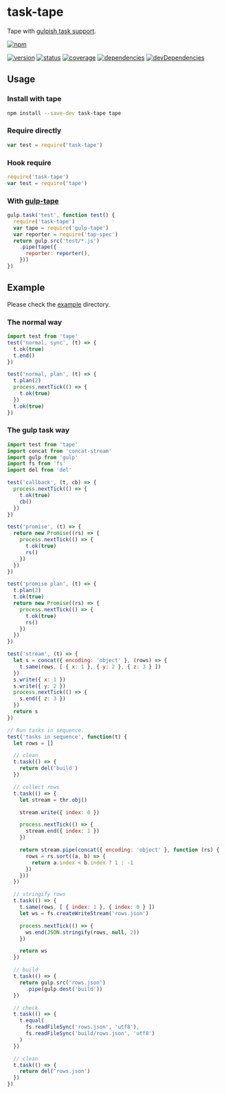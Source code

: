 # task-tape
Tape with [gulpish task support](https://github.com/gulpjs/gulp/blob/master/docs/API.md#async-task-support).

[![npm](https://nodei.co/npm/task-tape.png?downloads=true)](https://www.npmjs.org/package/task-tape)

[![version](https://img.shields.io/npm/v/task-tape.svg)](https://www.npmjs.org/package/task-tape)
[![status](https://travis-ci.org/zoubin/task-tape.svg?branch=master)](https://travis-ci.org/zoubin/task-tape)
[![coverage](https://img.shields.io/coveralls/zoubin/task-tape.svg)](https://coveralls.io/github/zoubin/task-tape)
[![dependencies](https://david-dm.org/zoubin/task-tape.svg)](https://david-dm.org/zoubin/task-tape)
[![devDependencies](https://david-dm.org/zoubin/task-tape/dev-status.svg)](https://david-dm.org/zoubin/task-tape#info=devDependencies)

## Usage

### Install with tape

```bash
npm install --save-dev task-tape tape

```

### Require directly

```javascript
var test = require('task-tape')

```

### Hook require

```javascript
require('task-tape')
var test = require('tape')

```

### With [gulp-tape](https://www.npmjs.com/package/gulp-tape)

```javascript
gulp.task('test', function test() {
  require('task-tape')
  var tape = require('gulp-tape')
  var reporter = require('tap-spec')
  return gulp.src('test/*.js')
    .pipe(tape({
      reporter: reporter(),
    }))
})

```

## Example

Please check the [example](https://github.com/zoubin/task-tape/tree/master/example) directory.

### The normal way

```javascript
import test from 'tape'
test('normal, sync', (t) => {
  t.ok(true)
  t.end()
})

test('normal, plan', (t) => {
  t.plan(2)
  process.nextTick(() => {
    t.ok(true)
  })
  t.ok(true)
})

```

### The gulp task way

```javascript
import test from 'tape'
import concat from 'concat-stream'
import gulp from 'gulp'
import fs from 'fs'
import del from 'del'

test('callback', (t, cb) => {
  process.nextTick(() => {
    t.ok(true)
    cb()
  })
})

test('promise', (t) => {
  return new Promise((rs) => {
    process.nextTick(() => {
      t.ok(true)
      rs()
    })
  })
})

test('promise plan', (t) => {
  t.plan(2)
  t.ok(true)
  return new Promise((rs) => {
    process.nextTick(() => {
      t.ok(true)
      rs()
    })
  })
})

test('stream', (t) => {
  let s = concat({ encoding: 'object' }, (rows) => {
    t.same(rows, [ { x: 1 }, { y: 2 }, { z: 3 } ])
  })
  s.write({ x: 1 })
  s.write({ y: 2 })
  process.nextTick(() => {
    s.end({ z: 3 })
  })
  return s
})

// Run tasks in sequence.
test('tasks in sequence', function(t) {
  let rows = []

  // clean
  t.task(() => {
    return del('build')
  })

  // collect rows
  t.task(() => {
    let stream = thr.obj()

    stream.write({ index: 0 })

    process.nextTick(() => {
      stream.end({ index: 1 })
    })

    return stream.pipe(concat({ encoding: 'object' }, function (rs) {
      rows = rs.sort((a, b) => {
        return a.index < b.index ? 1 : -1
      })
    }))
  })

  // stringify rows
  t.task(() => {
    t.same(rows, [ { index: 1 }, { index: 0 } ])
    let ws = fs.createWriteStream('rows.json')

    process.nextTick(() => {
      ws.end(JSON.stringify(rows, null, 2))
    })

    return ws
  })

  // build
  t.task(() => {
    return gulp.src('rows.json')
      .pipe(gulp.dest('build'))
  })

  // check
  t.task(() => {
    t.equal(
      fs.readFileSync('rows.json', 'utf8'),
      fs.readFileSync('build/rows.json', 'utf8')
    )
  })

  // clean
  t.task(() => {
    return del('rows.json')
  })
})

```

